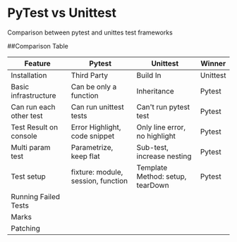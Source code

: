 # PyTest vs Unittest
Comparison between pytest and unittes test frameworks

##Comparison Table

| Feature                    | Pytest                             | Unittest                         | Winner   |
|----------------------------|------------------------------------|----------------------------------|----------|
| Installation               |Third Party                        |Build In                        |Unittest  |
| Basic infrastructure       |Can be only a function            |Inheritance      |Pytest    |
| Can run each other test    |Can run unittest tests             |Can't run pytest test       |Pytest    |
| Test Result on console     |Error Highlight, code snippet       |Only line error, no highlight     |Pytest    |
| Multi param test           |Parametrize, keep flat        | Sub-test, increase nesting  | Pytest   |
| Test setup                 | fixture: module, session, function | Template Method: setup, tearDown | Pytest   |
| Running Failed Tests       |              |                      |    |
| Marks                      |                          |                      |    |
| Patching                      |                          |                      |    |
